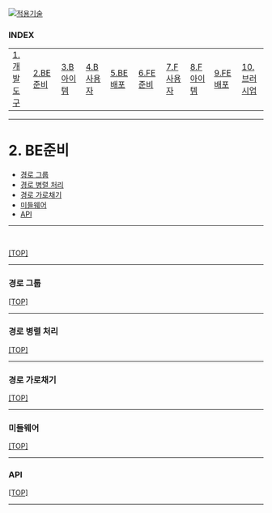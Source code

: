 [nextjs15]: readme.md
[![적용기술](https://skillicons.dev/icons?i=pr,nextjs,ts,react,vercel)][nextjs15]
 
### INDEX

<table>
  <tr>
    <td><a href="small_01.md">1.개발도구   </a></td>
    <td><a href="small_02.md">2.BE준비    </a></td>
    <td><a href="small_03.md">3.B아이템   </a></td>
    <td><a href="small_04.md">4.B사용자   </a></td>
    <td><a href="small_05.md">5.BE배포    </a></td>
    <td><a href="small_06.md">6.FE준비    </a></td>
    <td><a href="small_07.md">7.F사용자   </a></td>
    <td><a href="small_08.md">8.F아이템   </a></td>
    <td><a href="small_09.md">9.FE배포    </a></td>
    <td><a href="small_10.md">10.브러시업  </a></td>
  </tr>
</table>

---
# 2. BE준비
- [경로 그룹](#경로-그룹)
- [경로 병렬 처리](#경로-병렬-처리)
- [경로 가로채기](#경로-가로채기)
- [미들웨어](#미들웨어)
- [API](#api)

---


<br/>


[[TOP]](#index)

---
### 경로 그룹

[[TOP]](#index)

---
### 경로 병렬 처리

[[TOP]](#index)

---
### 경로 가로채기

[[TOP]](#index)

---
### 미들웨어

[[TOP]](#index)

---
### API

[[TOP]](#index)

---
